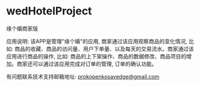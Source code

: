 # wedHotelProject
缘个婚商家版

应用说明: 该APP是管理"缘个婚"的应用, 商家通过该应用观察商品的变化情况, 比如: 商品的收藏、商品的访问量、用户下单量、以及每天的交易流水。商家通过该应用进行商品的操作, 比如: 商品的上下架操作、商品的数据修改、商品项目的增加。商家还可以通过该应用完成对订单的管理, 订单的确认功能。

有问题联系技术支持邮箱地址: prokopenkosavedge@gmail.com
